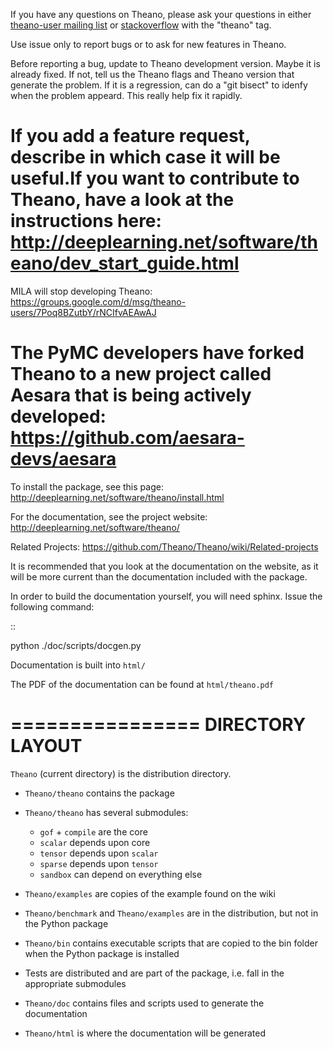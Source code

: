 If you have any questions on Theano, please ask your questions in either [theano-user mailing list](https://groups.google.com/forum/#!forum/theano-users) or [stackoverflow](http://stackoverflow.com/) with the "theano" tag.

Use issue only to report bugs or to ask for new features in Theano.

Before reporting a bug, update to Theano development version. Maybe it
is already fixed. If not, tell us the Theano flags and Theano version
that generate the problem. If it is a regression, can do a "git
bisect" to idenfy when the problem appeard. This really help fix it
rapidly.

If you add a feature request, describe in which case it will be useful.If you want to contribute to Theano, have a look at the instructions here:
http://deeplearning.net/software/theano/dev_start_guide.html
============================================================================================================
MILA will stop developing Theano: https://groups.google.com/d/msg/theano-users/7Poq8BZutbY/rNCIfvAEAwAJ

The PyMC developers have forked Theano to a new project called Aesara that is being actively developed: https://github.com/aesara-devs/aesara
============================================================================================================


To install the package, see this page:
   http://deeplearning.net/software/theano/install.html

For the documentation, see the project website:
   http://deeplearning.net/software/theano/

Related Projects:
   https://github.com/Theano/Theano/wiki/Related-projects

It is recommended that you look at the documentation on the website, as it will be more current than the documentation included with the package.

In order to build the documentation yourself, you will need sphinx. Issue the following command:

::

   python ./doc/scripts/docgen.py

Documentation is built into ``html/``

The PDF of the documentation can be found at ``html/theano.pdf``

================
DIRECTORY LAYOUT
================

``Theano`` (current directory) is the distribution directory.

* ``Theano/theano`` contains the package
* ``Theano/theano`` has several submodules:
 
  * ``gof`` + ``compile`` are the core
  * ``scalar`` depends upon core
  * ``tensor`` depends upon ``scalar``
  * ``sparse`` depends upon ``tensor``
  * ``sandbox`` can depend on everything else

* ``Theano/examples`` are copies of the example found on the wiki
* ``Theano/benchmark`` and ``Theano/examples`` are in the distribution, but not in
  the Python package
* ``Theano/bin`` contains executable scripts that are copied to the bin folder
  when the Python package is installed
* Tests are distributed and are part of the package, i.e. fall in
  the appropriate submodules
* ``Theano/doc`` contains files and scripts used to generate the documentation
* ``Theano/html`` is where the documentation will be generated
